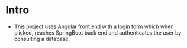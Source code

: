 # Intro

- This project uses Angular front end with a login form which when clicked, reaches SpringBoot back end and authenticates the user by consulting a database.
